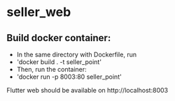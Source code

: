 # seller_web

## Build docker container: 
* In the same directory with Dockerfile, run
* 'docker build . -t seller_point'
* Then, run the container:
* 'docker run -p 8003:80 seller_point'

Flutter web should be available on http://localhost:8003